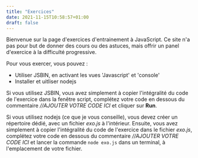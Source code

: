 ```yaml
---
title: "Exercices"
date: 2021-11-15T10:58:57+01:00
draft: false
---
```


Bienvenue sur la page d'exercices d'entrainement à JavaScript. Ce site n'a pas pour but de donner des cours ou des astuces, mais offrir un panel d'exercice à la difficulté progressive.

Pour vous exercer, vous pouvez : 

- Utiliser JSBIN, en activant les vues 'Javascript' et 'console'
- Installer et uitliser nodejs

Si vous utilisez JSBIN, vous avez simplement à copier l'intégralité du code de l'exercice dans la fenêtre script, complétez votre code en dessous du commentaire *//AJOUTER VOTRE CODE ICI* et cliquer sur **Run**.

Si vous utilisez nodejs (ce que je vous conseille), vous devez créer un répertoire dédié, avec un fichier *exo.js* à l'intérieur. Ensuite, vous avez simplement à copier l'intégralité du code de l'exercice dans le fichier *exo.js*, complétez votre code en dessous du commentaire *//AJOUTER VOTRE CODE ICI* et lancer la commande `node exo.js` dans un terminal, à l'emplacement de votre fichier.
